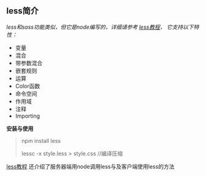 ## less简介

*less和sass功能类似，但它是node编写的，详细请参考 [less教程](http://www.bootcss.com/p/lesscss/)， 它支持以下特性：* 

* 变量
* 混合
* 带参数混合
* 嵌套规则
* 运算
* Color函数
* 命令空间
* 作用域
* 注释
* Importing



**安装与使用** 

> npm install less
>
> lessc -x style.less > style.css	//编译压缩

[less教程](http://www.bootcss.com/p/lesscss/) 还介绍了服务器端用node调用less与及客户端使用less的方法